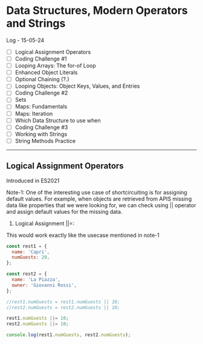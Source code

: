 # Data Structures, Modern Operators and Strings

Log - 15-05-24

- [ ] Logical Assignment Operators
- [ ] Coding Challenge #1
- [ ] Looping Arrays: The for-of Loop
- [ ] Enhanced Object Literals
- [ ] Optional Chaining (?.)
- [ ] Looping Objects: Object Keys, Values, and Entries
- [ ] Coding Challenge #2
- [ ] Sets
- [ ] Maps: Fundamentals
- [ ] Maps: Iteration
- [ ] Which Data Structure to use when
- [ ] Coding Challenge #3
- [ ] Working with Strings
- [ ] String Methods Practice

---

## Logical Assignment Operators

Introduced in ES2021

Note-1: One of the interesting use case of shortcircuiting is for assigning default values. For example, when objects are retrieved from APIS missing data like properties that we were looking for, we can check using || operator and assign default values for the missing data.

1. Logical Assignment ||=:

This would work exactly like the usecase mentioned in note-1

```js
const rest1 = {
  name: 'Capri',
  numGuests: 20,
};

const rest2 = {
  name: 'La Piazza',
  owner: 'Giovanni Rossi',
};

//rest1.numGuests = rest1.numGuests || 10;
//rest2.numGuests = rest2.numGuests || 10;

rest1.numGuests ||= 10;
rest2.numGuests ||= 10;

console.log(rest1.numGuests, rest2.numGuests);
```
